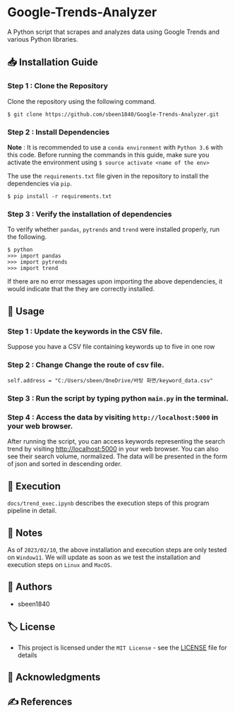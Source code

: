 # **Google-Trends-Analyzer**

A Python script that scrapes and analyzes data using Google Trends and various Python libraries.

## 📥 Installation Guide

### Step 1 : Clone the Repository

Clone the repository using the following command.

```
$ git clone https://github.com/sbeen1840/Google-Trends-Analyzer.git
```

### Step 2 : Install Dependencies

**Note** : It is recommended to use a `conda environment` with `Python 3.6` with this code. Before running the commands in this guide, make sure you activate the environment using `$ source activate <name of the env>`

The use the `requirements.txt` file given in the repository to install the dependencies via `pip`.

```
$ pip install -r requirements.txt
```

### Step 3 : Verify the installation of dependencies

To verify whether `pandas`, `pytrends` and `trend` were installed properly, run the following.

```
$ python
>>> import pandas
>>> import pytrends
>>> import trend
```

If there are no error messages upon importing the above dependencies, it would indicate that the they are correctly installed.

## 🔎 Usage

### Step 1 : Update the keywords in the CSV file.

Suppose you have a CSV file containing keywords up to five in one row

### Step 2 : Change Change the route of csv file.

```
self.address = "C:/Users/sbeen/OneDrive/바탕 화면/keyword_data.csv"
```
### Step 3 : Run the script by typing python `main.py` in the terminal.

### Step 4 : Access the data by visiting `http://localhost:5000` in your web browser.

After running the script, you can access keywords representing the search trend by visiting [http://localhost:5000](http://localhost:5000/) in your web browser. You can also see their search volume, normalized. The data will be presented in the form of  json and sorted in descending order.

## 📑 Execution

`docs/trend_exec.ipynb` describes the execution steps of this program pipeline in detail.

## 📌 Notes

As of `2023/02/10`, the above installation and execution steps are only tested on `Window11`. We will update as soon as we test the installation and execution steps on `Linux` and `MacOS`.

## 👤 Authors

- sbeen1840

## 🏷 License

- This project is licensed under the `MIT License` - see the [LICENSE](notion://www.notion.so/LICENSE) file for details

## 🙏 Acknowledgments

## ✍ References
